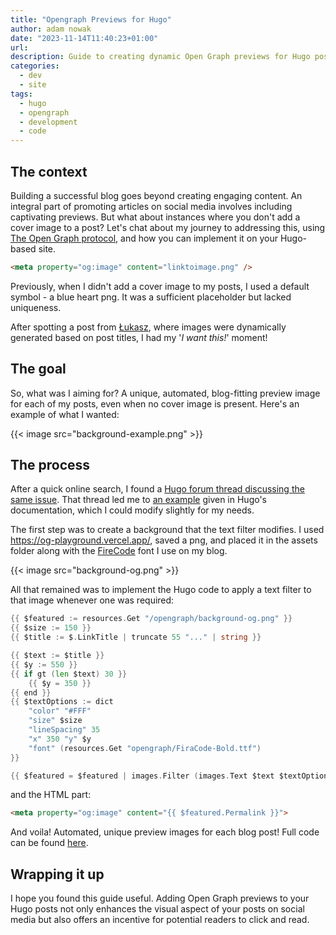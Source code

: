```yaml
---
title: "Opengraph Previews for Hugo"
author: adam nowak
date: "2023-11-14T11:40:23+01:00"
url:
description: Guide to creating dynamic Open Graph previews for Hugo posts -- a unique blog-fitting preview for every post, even without a cover image. Turns out, it's simpler than you'd think!
categories:
  - dev
  - site
tags:
  - hugo
  - opengraph
  - development
  - code
---
```


## The context

Building a successful blog goes beyond creating engaging content. An integral part of promoting articles on social media involves including captivating previews. But what about instances where you don't add a cover image to a post? Let's chat about my journey to addressing this, using [The Open Graph protocol](https://ogp.me/), and how you can implement it on your Hugo-based site.

```html
<meta property="og:image" content="linktoimage.png" />
```

Previously, when I didn't add a cover image to my posts, I used a default symbol - a blue heart png. It was a sufficient placeholder but lacked uniqueness.

After spotting a post from [Łukasz](https://hachyderm.io/@lukem), where images were dynamically generated based on post titles, I had my '*I want this!*' moment!

## The goal

So, what was I aiming for? A unique, automated, blog-fitting preview image for each of my posts, even when no cover image is present. Here's an example of what I wanted:

{{< image src="background-example.png" >}}

## The process

After a quick online search, I found a [Hugo forum thread discussing the same issue](https://discourse.gohugo.io/t/postprocess-custom-output-formats/40404/2). That thread led me to [an example](https://github.com/gohugoio/gohugoioTheme/blob/master/layouts/partials/opengraph/get-featured-image.html) given in Hugo's documentation, which I could modify slightly for my needs.

The first step was to create a background that the text filter modifies. I used <https://og-playground.vercel.app/>, saved a png, and placed it in the assets folder along with the [FireCode](https://github.com/tonsky/FiraCode) font I use on my blog.

{{< image src="background-og.png" >}}

All that remained was to implement the Hugo code to apply a text filter to that image whenever one was required:

  ```go
  {{ $featured := resources.Get "/opengraph/background-og.png" }}
  {{ $size := 150 }}
  {{ $title := $.LinkTitle | truncate 55 "..." | string }}

  {{ $text := $title }}
  {{ $y := 550 }}
  {{ if gt (len $text) 30 }}
      {{ $y = 350 }}
  {{ end }}
  {{ $textOptions := dict 
      "color" "#FFF"
      "size" $size
      "lineSpacing" 35
      "x" 350 "y" $y
      "font" (resources.Get "opengraph/FiraCode-Bold.ttf")
  }}

  {{ $featured = $featured | images.Filter (images.Text $text $textOptions) }}
  ```

and the HTML part:

  ```html
  <meta property="og:image" content="{{ $featured.Permalink }}">
  ```

And voila! Automated, unique preview images for each blog post! Full code can be found [here](https://github.com/lubieniebieski/lubieniebieski.github.com/blob/master/layouts/partials/head.html#L61-L87).

## Wrapping it up

I hope you found this guide useful. Adding Open Graph previews to your Hugo posts not only enhances the visual aspect of your posts on social media but also offers an incentive for potential readers to click and read.
